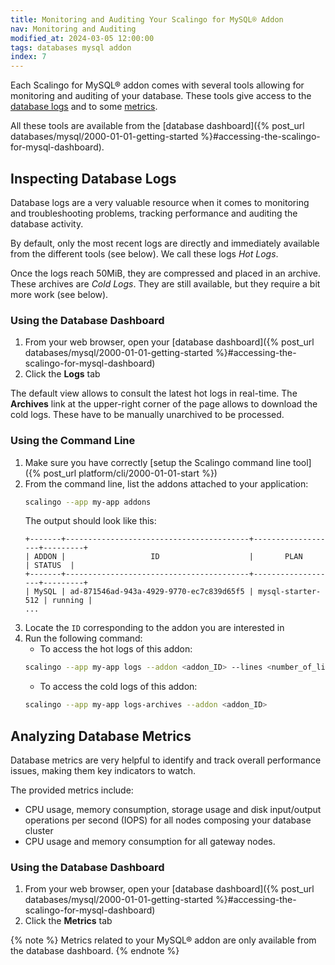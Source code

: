 ```yaml
---
title: Monitoring and Auditing Your Scalingo for MySQL® Addon
nav: Monitoring and Auditing
modified_at: 2024-03-05 12:00:00
tags: databases mysql addon
index: 7
---
```



Each Scalingo for MySQL® addon comes with several tools allowing for monitoring
and auditing of your database. These tools give access to the [database logs](#inspecting-database-logs)
and to some [metrics](#analyzing-database-metrics).

All these tools are available from the [database dashboard]({% post_url databases/mysql/2000-01-01-getting-started %}#accessing-the-scalingo-for-mysql-dashboard).


## Inspecting Database Logs

Database logs are a very valuable resource when it comes to monitoring and
troubleshooting problems, tracking performance and auditing the database
activity.

By default, only the most recent logs are directly and immediately available
from the different tools (see below). We call these logs *Hot Logs*.

Once the logs reach 50MiB, they are compressed and placed in an archive. These
archives are *Cold Logs*. They are still available, but they require a bit more
work (see below).

### Using the Database Dashboard

1. From your web browser, open your [database dashboard]({% post_url databases/mysql/2000-01-01-getting-started %}#accessing-the-scalingo-for-mysql-dashboard)
2. Click the **Logs** tab

The default view allows to consult the latest hot logs in real-time. The
**Archives** link at the upper-right corner of the page allows to download the
cold logs. These have to be manually unarchived to be processed.

### Using the Command Line

1. Make sure you have correctly [setup the Scalingo command line tool]({% post_url platform/cli/2000-01-01-start %})
2. From the command line, list the addons attached to your application:
   ```bash
   scalingo --app my-app addons
   ```
   The output should look like this:
   ```text
   +-------+-----------------------------------------+-------------------+---------+
   | ADDON |                   ID                    |       PLAN        | STATUS  |
   +-------+-----------------------------------------+-------------------+---------+
   | MySQL | ad-871546ad-943a-4929-9770-ec7c839d65f5 | mysql-starter-512 | running |
   ...
   ```
3. Locate the `ID` corresponding to the addon you are interested in
4. Run the following command:
   - To access the hot logs of this addon:
   ```bash
   scalingo --app my-app logs --addon <addon_ID> --lines <number_of_lines>
   ```
   - To access the cold logs of this addon:
   ```bash
   scalingo --app my-app logs-archives --addon <addon_ID>
   ```


## Analyzing Database Metrics

Database metrics are very helpful to identify and track overall performance
issues, making them key indicators to watch.

The provided metrics include:
- CPU usage, memory consumption, storage usage and disk input/output operations
  per second (IOPS) for all nodes composing your database cluster
- CPU usage and memory consumption for all gateway nodes.

### Using the Database Dashboard

1. From your web browser, open your [database dashboard]({% post_url databases/mysql/2000-01-01-getting-started %}#accessing-the-scalingo-for-mysql-dashboard)
2. Click the **Metrics** tab

{% note %}
Metrics related to your MySQL® addon are only available from the database
dashboard.
{% endnote %}
